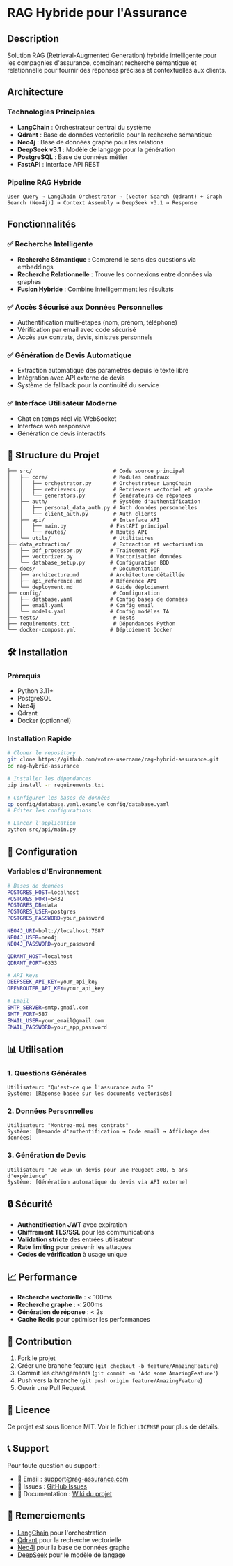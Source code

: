 #  RAG Hybride pour l'Assurance

##  Description

Solution RAG (Retrieval-Augmented Generation) hybride intelligente pour les compagnies d'assurance, combinant recherche sémantique et relationnelle pour fournir des réponses précises et contextuelles aux clients.

##  Architecture

### Technologies Principales
- **LangChain** : Orchestrateur central du système
- **Qdrant** : Base de données vectorielle pour la recherche sémantique
- **Neo4j** : Base de données graphe pour les relations
- **DeepSeek v3.1** : Modèle de langage pour la génération
- **PostgreSQL** : Base de données métier
- **FastAPI** : Interface API REST

### Pipeline RAG Hybride
```
User Query → LangChain Orchestrator → [Vector Search (Qdrant) + Graph Search (Neo4j)] → Context Assembly → DeepSeek v3.1 → Response
```

##  Fonctionnalités

### ✅ Recherche Intelligente
- **Recherche Sémantique** : Comprend le sens des questions via embeddings
- **Recherche Relationnelle** : Trouve les connexions entre données via graphes
- **Fusion Hybride** : Combine intelligemment les résultats

### ✅ Accès Sécurisé aux Données Personnelles
- Authentification multi-étapes (nom, prénom, téléphone)
- Vérification par email avec code sécurisé
- Accès aux contrats, devis, sinistres personnels

### ✅ Génération de Devis Automatique
- Extraction automatique des paramètres depuis le texte libre
- Intégration avec API externe de devis
- Système de fallback pour la continuité du service

### ✅ Interface Utilisateur Moderne
- Chat en temps réel via WebSocket
- Interface web responsive
- Génération de devis interactifs

## 📁 Structure du Projet

```
├── src/                          # Code source principal
│   ├── core/                     # Modules centraux
│   │   ├── orchestrator.py       # Orchestrateur LangChain
│   │   ├── retrievers.py         # Retrievers vectoriel et graphe
│   │   └── generators.py         # Générateurs de réponses
│   ├── auth/                     # Système d'authentification
│   │   ├── personal_data_auth.py # Auth données personnelles
│   │   └── client_auth.py        # Auth clients
│   ├── api/                      # Interface API
│   │   ├── main.py              # FastAPI principal
│   │   └── routes/              # Routes API
│   └── utils/                    # Utilitaires
├── data_extraction/              # Extraction et vectorisation
│   ├── pdf_processor.py         # Traitement PDF
│   ├── vectorizer.py            # Vectorisation données
│   └── database_setup.py        # Configuration BDD
├── docs/                         # Documentation
│   ├── architecture.md          # Architecture détaillée
│   ├── api_reference.md         # Référence API
│   └── deployment.md            # Guide déploiement
├── config/                       # Configuration
│   ├── database.yaml            # Config bases de données
│   ├── email.yaml               # Config email
│   └── models.yaml              # Config modèles IA
├── tests/                        # Tests
├── requirements.txt              # Dépendances Python
└── docker-compose.yml           # Déploiement Docker
```

## 🛠️ Installation

### Prérequis
- Python 3.11+
- PostgreSQL
- Neo4j
- Qdrant
- Docker (optionnel)

### Installation Rapide
```bash
# Cloner le repository
git clone https://github.com/votre-username/rag-hybrid-assurance.git
cd rag-hybrid-assurance

# Installer les dépendances
pip install -r requirements.txt

# Configurer les bases de données
cp config/database.yaml.example config/database.yaml
# Éditer les configurations

# Lancer l'application
python src/api/main.py
```

## 🔧 Configuration

### Variables d'Environnement
```bash
# Bases de données
POSTGRES_HOST=localhost
POSTGRES_PORT=5432
POSTGRES_DB=data
POSTGRES_USER=postgres
POSTGRES_PASSWORD=your_password

NEO4J_URI=bolt://localhost:7687
NEO4J_USER=neo4j
NEO4J_PASSWORD=your_password

QDRANT_HOST=localhost
QDRANT_PORT=6333

# API Keys
DEEPSEEK_API_KEY=your_api_key
OPENROUTER_API_KEY=your_api_key

# Email
SMTP_SERVER=smtp.gmail.com
SMTP_PORT=587
EMAIL_USER=your_email@gmail.com
EMAIL_PASSWORD=your_app_password
```

## 📊 Utilisation

### 1. Questions Générales
```
Utilisateur: "Qu'est-ce que l'assurance auto ?"
Système: [Réponse basée sur les documents vectorisés]
```

### 2. Données Personnelles
```
Utilisateur: "Montrez-moi mes contrats"
Système: [Demande d'authentification → Code email → Affichage des données]
```

### 3. Génération de Devis
```
Utilisateur: "Je veux un devis pour une Peugeot 308, 5 ans d'expérience"
Système: [Génération automatique du devis via API externe]
```

## 🔒 Sécurité

- **Authentification JWT** avec expiration
- **Chiffrement TLS/SSL** pour les communications
- **Validation stricte** des entrées utilisateur
- **Rate limiting** pour prévenir les attaques
- **Codes de vérification** à usage unique

## 📈 Performance

- **Recherche vectorielle** : < 100ms
- **Recherche graphe** : < 200ms
- **Génération de réponse** : < 2s
- **Cache Redis** pour optimiser les performances

## 🤝 Contribution

1. Fork le projet
2. Créer une branche feature (`git checkout -b feature/AmazingFeature`)
3. Commit les changements (`git commit -m 'Add some AmazingFeature'`)
4. Push vers la branche (`git push origin feature/AmazingFeature`)
5. Ouvrir une Pull Request

## 📄 Licence

Ce projet est sous licence MIT. Voir le fichier `LICENSE` pour plus de détails.

## 📞 Support

Pour toute question ou support :
- 📧 Email : support@rag-assurance.com
- 🐛 Issues : [GitHub Issues](https://github.com/votre-username/rag-hybrid-assurance/issues)
- 📖 Documentation : [Wiki du projet](https://github.com/votre-username/rag-hybrid-assurance/wiki)

## 🙏 Remerciements

- [LangChain](https://langchain.com/) pour l'orchestration
- [Qdrant](https://qdrant.tech/) pour la recherche vectorielle
- [Neo4j](https://neo4j.com/) pour la base de données graphe
- [DeepSeek](https://deepseek.com/) pour le modèle de langage
